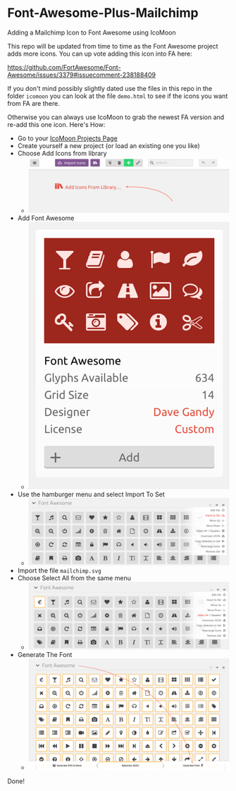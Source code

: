 # Font-Awesome-Plus-Mailchimp

Adding a Mailchimp Icon to Font Awesome using IcoMoon

This repo will be updated from time to time as the Font Awesome project adds more icons.  You can up vote adding this icon into FA here:

<https://github.com/FortAwesome/Font-Awesome/issues/3379#issuecomment-238188409>

If you don't mind possibly slightly dated use the files in this repo in the folder ```icomoon``` you can look at the file ```demo.html``` to see if the icons you want from FA are there.

Otherwise you can always use IcoMoon to grab the newest FA version and re-add this one icon.  Here's How:

* Go to your [IcoMoon Projects Page](https://icomoon.io/app/#/projects)
* Create yourself a new project (or load an existing one you like)
* Choose Add Icons from library
    * ![Add Icons](screenshots/1.png)
* Add Font Awesome
    * ![Add Font Awesome](screenshots/2.png)
* Use the hamburger menu and select Import To Set
    * ![Use the hamburger menu and select Import To Set](screenshots/3.png)
* Import the file ```mailchimp.svg```
* Choose Select All from the same menu
    * ![Choose Select All from the same menu](screenshots/4.png)
* Generate The Font
    * ![Generate The Font](screenshots/5.png)

Done!

